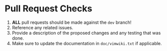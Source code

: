 # Pull Request Checks

1. **ALL** pull requests should be made against the `dev` branch!
2. Reference any related issues.
3. Provide a description of the proposed changes and any testing that was done.
4. Make sure to update the documentation in `doc/vimwiki.txt` if applicable.
